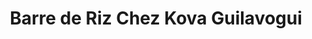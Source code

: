 ---
title: "Barre de Riz Chez Kova Guilavogui"
url: /macenta/barre-de-riz-chez-kova-guilavogui/
shop: Lebensmittel
---